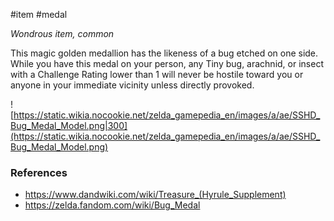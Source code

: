 #item #medal 

_Wondrous item, common_

This magic golden medallion has the likeness of a bug etched on one side. While you have this medal on your person, any Tiny bug, arachnid, or insect with a Challenge Rating lower than 1 will never be hostile toward you or anyone in your immediate vicinity unless directly provoked.

![https://static.wikia.nocookie.net/zelda_gamepedia_en/images/a/ae/SSHD_Bug_Medal_Model.png|300](https://static.wikia.nocookie.net/zelda_gamepedia_en/images/a/ae/SSHD_Bug_Medal_Model.png)

### References

* https://www.dandwiki.com/wiki/Treasure_(Hyrule_Supplement)
* https://zelda.fandom.com/wiki/Bug_Medal
